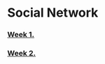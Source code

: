 # Social Network


### [Week 1.](https://www.youtube.com/watch?v=0-qKgkPTuA8)
### [Week 2.](https://www.youtube.com/watch?v=BwSSZ6G10zA&feature=youtu.be) 
